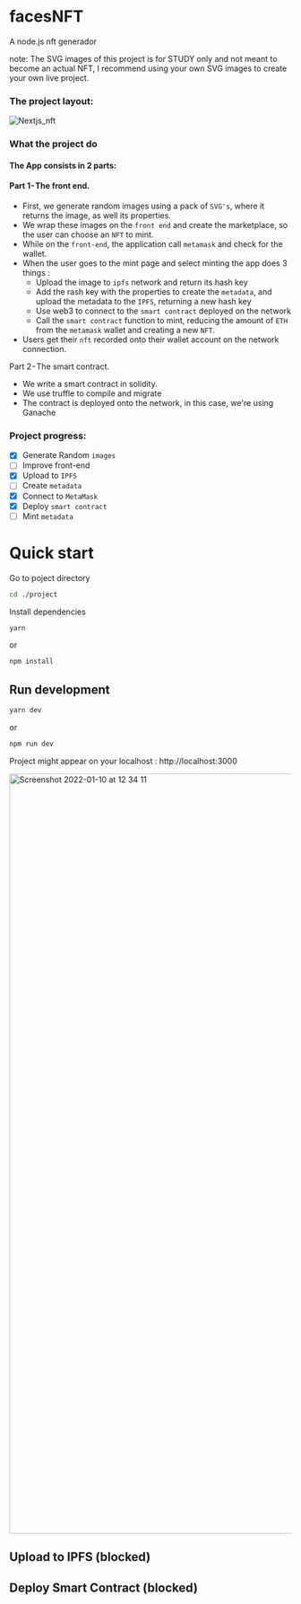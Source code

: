 # facesNFT
A node.js nft generador

note: The SVG images of this project is for STUDY only and not meant to become an actual NFT, I recommend using your own SVG images to create your own live project.

### The project layout:

![Nextjs_nft](https://user-images.githubusercontent.com/11979969/148957896-dd3c7c0d-751b-4061-9e19-9ff079412bd3.jpeg)


### What the project do

#### The App consists in 2 parts:

#### Part 1 - The front end.

- First, we generate random images using a pack of `SVG's`, where it returns the image, as well its properties.
- We wrap these images on the `front end` and create the marketplace, so the user can choose an `NFT` to mint.
- While on the `front-end`, the application call `metamask` and check for the wallet.
- When the user goes to the mint page and select minting the app does 3 things :
  - Upload the image to `ipfs` network and return its hash key
  - Add the rash key with the properties to create the `metadata`, and upload the metadata to the `IPFS`, returning a new hash key
  - Use web3 to connect to the `smart contract` deployed on the network
  - Call the `smart contract` function to mint, reducing the amount of `ETH` from the `metamask` wallet and creating a new `NFT`.
- Users get their `nft` recorded onto their wallet account on the network connection.

Part 2 - The smart contract.
- We write a smart contract in solidity.
- We use truffle to compile and migrate 
- The contract is deployed onto the network, in this case, we're using Ganache

### Project progress:

- [x] Generate Random `images`
- [ ] Improve front-end
- [x] Upload to `IPFS`
- [ ] Create `metadata`
- [x] Connect to `MetaMask`
- [x] Deploy `smart contract`
- [ ] Mint `metadata`

# Quick start

Go to poject directory
```bash
cd ./project
```

Install dependencies

```bash
yarn
```
or 
```bash
npm install
```

## Run development

```bash
yarn dev
```
or
```bash
npm run dev
```

Project might appear on your localhost : http://localhost:3000

<img width="1354" alt="Screenshot 2022-01-10 at 12 34 11" src="https://user-images.githubusercontent.com/11979969/148768699-ebaa6345-b59a-4c90-ad37-83352eef3466.png">



## Upload to IPFS (blocked)

## Deploy Smart Contract (blocked)
